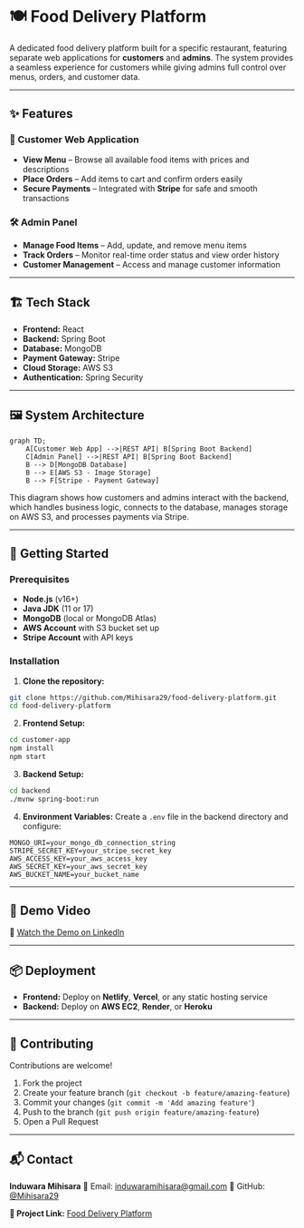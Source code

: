 # 🍽️ Food Delivery Platform  

A dedicated food delivery platform built for a specific restaurant, featuring separate web applications for **customers** and **admins**. The system provides a seamless experience for customers while giving admins full control over menus, orders, and customer data.  

---

## ✨ Features  

### 👤 Customer Web Application  
- **View Menu** – Browse all available food items with prices and descriptions  
- **Place Orders** – Add items to cart and confirm orders easily  
- **Secure Payments** – Integrated with **Stripe** for safe and smooth transactions  

### 🛠️ Admin Panel  
- **Manage Food Items** – Add, update, and remove menu items  
- **Track Orders** – Monitor real-time order status and view order history  
- **Customer Management** – Access and manage customer information  

---

## 🏗️ Tech Stack  

- **Frontend:** React  
- **Backend:** Spring Boot  
- **Database:** MongoDB  
- **Payment Gateway:** Stripe  
- **Cloud Storage:** AWS S3  
- **Authentication:** Spring Security  

---

## 🖼️ System Architecture  

```mermaid
graph TD;
    A[Customer Web App] -->|REST API| B[Spring Boot Backend]
    C[Admin Panel] -->|REST API| B[Spring Boot Backend]
    B --> D[MongoDB Database]
    B --> E[AWS S3 - Image Storage]
    B --> F[Stripe - Payment Gateway]
````

This diagram shows how customers and admins interact with the backend, which handles business logic, connects to the database, manages storage on AWS S3, and processes payments via Stripe.

---

## 🚀 Getting Started

### Prerequisites

* **Node.js** (v16+)
* **Java JDK** (11 or 17)
* **MongoDB** (local or MongoDB Atlas)
* **AWS Account** with S3 bucket set up
* **Stripe Account** with API keys

### Installation

1. **Clone the repository:**

```bash
git clone https://github.com/Mihisara29/food-delivery-platform.git
cd food-delivery-platform
```

2. **Frontend Setup:**

```bash
cd customer-app
npm install
npm start
```

3. **Backend Setup:**

```bash
cd backend
./mvnw spring-boot:run
```

4. **Environment Variables:**
   Create a `.env` file in the backend directory and configure:

```
MONGO_URI=your_mongo_db_connection_string
STRIPE_SECRET_KEY=your_stripe_secret_key
AWS_ACCESS_KEY=your_aws_access_key
AWS_SECRET_KEY=your_aws_secret_key
AWS_BUCKET_NAME=your_bucket_name
```

---

## 📸 Demo Video

🔗 [Watch the Demo on LinkedIn](https://www.linkedin.com/posts/induwara-mihisara-9572712a4_reactjs-springboot-mongodb-activity-7345539785383452672-8CDA?utm_source=share&utm_medium=member_desktop)

---

## 📦 Deployment

* **Frontend:** Deploy on **Netlify**, **Vercel**, or any static hosting service
* **Backend:** Deploy on **AWS EC2**, **Render**, or **Heroku**

---

## 🤝 Contributing

Contributions are welcome!

1. Fork the project
2. Create your feature branch (`git checkout -b feature/amazing-feature`)
3. Commit your changes (`git commit -m 'Add amazing feature'`)
4. Push to the branch (`git push origin feature/amazing-feature`)
5. Open a Pull Request

---

## 📬 Contact

**Induwara Mihisara**
📧 Email: [induwaramihisara@gmail.com](mailto:induwaramihisara@gmail.com)
🔗 GitHub: [@Mihisara29](https://github.com/Mihisara29)

**🔗 Project Link:** [Food Delivery Platform](https://github.com/Mihisara29/food-delivery-platform)

